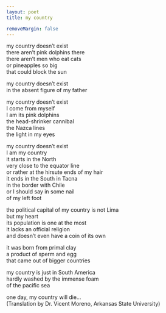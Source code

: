 ```yaml
---
layout: poet
title: my country

removeMargin: false
---
```


<p>my  country doesn&rsquo;t exist<br />
there  aren&rsquo;t pink dolphins there<br />
there  aren&rsquo;t men who eat cats<br />
or  pineapples so big<br />
that  could block the sun</p>
<p>my  country doesn&rsquo;t exist<br />
in  the absent figure of my father</p>
<p>my  country doesn&rsquo;t exist<br />
I  come from myself<br />
I  am its pink dolphins<br />
the  head-shrinker cannibal<br />
the  Nazca lines<br />
the  light in my eyes</p>
<p>my  country doesn&rsquo;t exist<br />
I  am my country<br />
it  starts in the North<br />
very  close to the equator line<br />
or  rather at the hirsute ends of my hair<br />
it  ends in the South in Tacna<br />
in  the border with Chile<br />
or  I should say in some nail<br />
of  my left foot</p>
<p>the  political capital of my country is not Lima<br />
but  my heart<br />
its  population is one at the most<br />
it  lacks an official religion<br />
and  doesn&rsquo;t even have a coin of its own</p>
<p>it  was born from primal clay<br />
a  product of sperm and egg<br />
that  came out of bigger countries</p>
<p>my  country is just in South America<br />
hardly  washed by the immense foam<br />
of  the pacific sea</p>
<p>one  day, my country will die…<br />
(Translation  by Dr. Vicent Moreno, Arkansas State University)</p>
